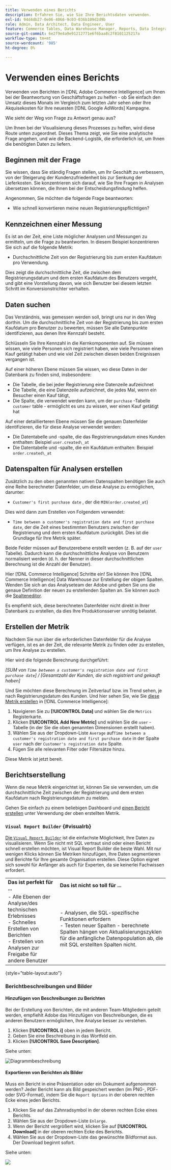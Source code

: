```yaml
---
title: Verwenden eines Berichts
description: Erfahren Sie, wie Sie Ihre Berichtsdaten verwenden.
exl-id: 94d4db27-0e06-4066-9c03-036b109d2d9b
role: Admin, Data Architect, Data Engineer, User
feature: Commerce Tables, Data Warehouse Manager, Reports, Data Integration
source-git-commit: 6e2f9e4a9e91212771e6f6baa8c2f8101125217a
workflow-type: tm+mt
source-wordcount: '985'
ht-degree: 0%

---
```


# Verwenden eines Berichts

Verwenden von Berichten in [!DNL Adobe Commerce Intelligence] um Ihnen bei der Beantwortung von Geschäftsfragen zu helfen - ob Sie einfach den Umsatz dieses Monats im Vergleich zum letzten Jahr sehen oder Ihre Akquisekosten für Ihre neuesten [!DNL Google AdWords] Kampagne.

Wie sieht der Weg von Frage zu Antwort genau aus?

Um Ihnen bei der Visualisierung dieses Prozesses zu helfen, wird diese Route unten zugeordnet. Dieses Thema zeigt, wie Sie eine analytische Frage angehen, und wie die Backend-Logistik, die erforderlich ist, um Ihnen die benötigten Daten zu liefern.

## Beginnen mit der Frage

Sie wissen, dass Sie ständig Fragen stellen, um Ihr Geschäft zu verbessern, von der Steigerung der Kundenzufriedenheit bis zur Senkung der Lieferkosten. Sie konzentrieren sich darauf, wie Sie Ihre Fragen in Analysen übersetzen können, die Ihnen bei der Entscheidungsfindung helfen.

Angenommen, Sie möchten die folgende Frage beantworten:

* Wie schnell konvertieren meine neuen Registrierungspflichtigen?

## Kennzeichnen einer Messung

Es ist an der Zeit, eine Liste möglicher Analysen und Messungen zu ermitteln, um die Frage zu beantworten. In diesem Beispiel konzentrieren Sie sich auf die folgende Metrik:

* Durchschnittliche Zeit von der Registrierung bis zum ersten Kaufdatum pro Verwendung.

Dies zeigt die durchschnittliche Zeit, die zwischen dem Registrierungsdatum und dem ersten Kaufdatum des Benutzers vergeht, und gibt eine Vorstellung davon, wie sich Benutzer bei diesem letzten Schritt im Konversionstrichter verhalten.

## Daten suchen

Das Verständnis, was gemessen werden soll, bringt uns nur in den Weg dorthin. Um die durchschnittliche Zeit von der Registrierung bis zum ersten Kaufdatum pro Benutzer zu bewerten, müssen Sie alle Datenpunkte identifizieren, aus denen Ihre Kennzahl besteht.

Schlüsseln Sie Ihre Kennzahl in die Kernkomponenten auf. Sie müssen wissen, wie viele Personen sich registriert haben, wie viele Personen einen Kauf getätigt haben und wie viel Zeit zwischen diesen beiden Ereignissen vergangen ist.

Auf einer höheren Ebene müssen Sie wissen, wo diese Daten in der Datenbank zu finden sind, insbesondere:

* Die Tabelle, die bei jeder Registrierung eine Datenzeile aufzeichnet
* Die Tabelle, die eine Datenzeile aufzeichnet, die jedes Mal, wenn ein Besucher einen Kauf tätigt,
* Die Spalte, die verwendet werden kann, um der `purchase` -Tabelle `customer` table - ermöglicht es uns zu wissen, wer einen Kauf getätigt hat

Auf einer detaillierteren Ebene müssen Sie die genauen Datenfelder identifizieren, die für diese Analyse verwendet werden:

* Die Datentabelle und -spalte, die das Registrierungsdatum eines Kunden enthalten: Beispiel `user.created\_at`
* Die Datentabelle und -spalte, die ein Kaufdatum enthalten: Beispiel `order.created\_at`

## Datenspalten für Analysen erstellen

Zusätzlich zu den oben genannten nativen Datenspalten benötigen Sie auch eine Reihe berechneter Datenfelder, um diese Analyse zu ermöglichen, darunter:

* `Customer's first purchase date` , der die `MIN(order.created_at`)

Dies wird dann zum Erstellen von Folgendem verwendet:

* `Time between a customer's registration date and first purchase date`, der die Zeit eines bestimmten Benutzers zwischen der Registrierung und dem ersten Kaufdatum zurückgibt. Dies ist die Grundlage für Ihre Metrik später.

Beide Felder müssen auf Benutzerebene erstellt werden (z. B. auf der `user` Tabelle). Dadurch kann die durchschnittliche Analyse von Benutzern normalisiert werden (d. h. der Nenner in dieser durchschnittlichen Berechnung ist die Anzahl der Benutzer).

Hier [!DNL Commerce Intelligence] Schritte ein! Sie können Ihre [!DNL Commerce Intelligence] Data Warehouse zur Erstellung der obigen Spalten. Wenden Sie sich an das Analyseteam der Adobe und geben Sie uns die genaue Definition der neuen zu erstellenden Spalten an. Sie können auch die [Spalteneditor](../../data-analyst/data-warehouse-mgr/creating-calculated-columns.md).

Es empfiehlt sich, diese berechneten Datenfelder nicht direkt in Ihrer Datenbank zu erstellen, da dies Ihre Produktionsserver unnötig belastet.

## Erstellen der Metrik

Nachdem Sie nun über die erforderlichen Datenfelder für die Analyse verfügen, ist es an der Zeit, die relevante Metrik zu finden oder zu erstellen, um Ihre Analyse zu erstellen.

Hier wird die folgende Berechnung durchgeführt:


_[SUM von `Time between a customer's registration date and first purchase date`] / [Gesamtzahl der Kunden, die sich registriert und gekauft haben]_

Und Sie möchten diese Berechnung im Zeitverlauf bzw. im Trend sehen, je nach Registrierungsdatum des Kunden. Und hier sehen Sie, wie Sie [diese Metrik erstellen](../../data-user/reports/ess-manage-data-metrics.md) in [!DNL Commerce Intelligence]:

1. Navigieren Sie zu **[!UICONTROL Data]** und wählen Sie die `Metrics` Registerkarte.
1. Klicken **[!UICONTROL Add New Metric]** und wählen Sie die `user` -Tabelle (in der Sie die oben genannten Dimensionen erstellt haben).
1. Wählen Sie aus der Dropdown-Liste `Average` auf`Time between a customer's registration date and first purchase date` in der Spalte `user` nach der `Customer's registration date`  Spalte.
1. Fügen Sie alle relevanten Filter oder Filtersätze hinzu.

Diese Metrik ist jetzt bereit.

## Berichtserstellung

Wenn die neue Metrik eingerichtet ist, können Sie sie verwenden, um die durchschnittliche Zeit zwischen der Registrierung und dem ersten Kaufdatum nach Registrierungsdatum zu melden.

Gehen Sie einfach zu einem beliebigen Dashboard und [einen Bericht erstellen](../../data-user/reports/ess-manage-data-metrics.md) unter Verwendung der oben erstellten Metrik.

### `Visual Report Builder` {#visualrb}

[Die `Visual Report Builder`](../../data-user/reports/ess-rpt-build-visual.md) ist die einfachste Möglichkeit, Ihre Daten zu visualisieren. Wenn Sie nicht mit SQL vertraut sind oder einen Bericht schnell erstellen möchten, ist Visual Report Builder die beste Wahl. Mit nur wenigen Klicks können Sie Metriken hinzufügen, Ihre Daten segmentieren und Berichte für Ihre gesamte Organisation erstellen. Diese Option eignet sich sowohl für Anfänger als auch für Experten, da sie keinerlei Fachwissen erfordert.

|  |  |
|--- |--- |
| **Das ist perfekt für ...** | **Das ist nicht so toll für ...** |
| - Alle Ebenen der Analyse/des technischen Erlebnisses<br>- Schnelles Erstellen von Berichten<br>- Erstellen von Analysen zur Freigabe für andere Benutzer | - Analysen, die SQL-spezifische Funktionen erfordern<br>- Testen neuer Spalten - berechnete Spalten hängen von Aktualisierungszyklen für die anfängliche Datenpopulation ab, die mit SQL erstellten Spalten nicht. |

{style="table-layout:auto"}

### Berichtbeschreibungen und Bilder

#### Hinzufügen von Beschreibungen zu Berichten

Bei der Erstellung von Berichten, die mit anderen Team-Mitgliedern geteilt werden, empfiehlt Adobe das Hinzufügen von Beschreibungen, die es anderen Benutzern ermöglichen, Ihre Analyse besser zu verstehen.

1. Klicken **[!UICONTROL i]** oben in jedem Bericht.
1. Geben Sie eine Beschreibung in das Wortfeld ein.
1. Klicken **[!UICONTROL Save Description]**.

Siehe unten:

![Diagrammbeschreibung](../../assets/Chart_Description.gif)

#### Exportieren von Berichten als Bilder

Muss ein Bericht in eine Präsentation oder ein Dokument aufgenommen werden? Jeder Bericht kann als Bild gespeichert werden (im PNG-, PDF- oder SVG-Format), indem Sie die `Report Options` in der oberen rechten Ecke eines jeden Berichts.

1. Klicken Sie auf das Zahnradsymbol in der oberen rechten Ecke eines Berichts.
1. Wählen Sie aus der Dropdown-Liste `Enlarge`.
1. Wenn der Bericht vergrößert wird, klicken Sie auf **[!UICONTROL Download]** in der oberen rechten Ecke des Berichts.
1. Wählen Sie aus der Dropdown-Liste das gewünschte Bildformat aus. Der Download beginnt sofort.

Siehe unten:

![](../../assets/exp-rep-as-image.gif)
